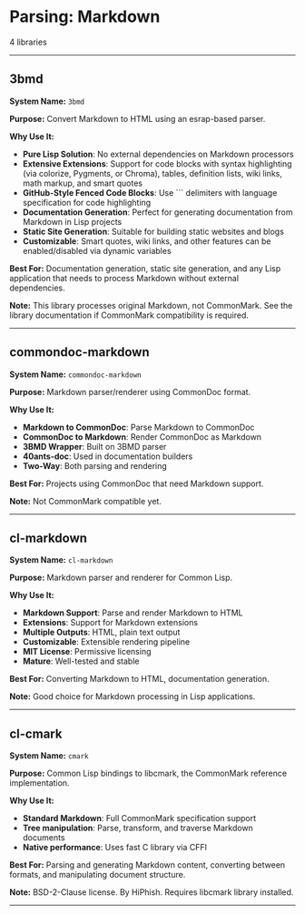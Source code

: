 # Parsing: Markdown

4 libraries

---

## 3bmd

**System Name:** `3bmd`

**Purpose:** Convert Markdown to HTML using an esrap-based parser.

**Why Use It:**
- **Pure Lisp Solution**: No external dependencies on Markdown processors
- **Extensive Extensions**: Support for code blocks with syntax highlighting (via colorize, Pygments, or Chroma), tables, definition lists, wiki links, math markup, and smart quotes
- **GitHub-Style Fenced Code Blocks**: Use ``` delimiters with language specification for code highlighting
- **Documentation Generation**: Perfect for generating documentation from Markdown in Lisp projects
- **Static Site Generation**: Suitable for building static websites and blogs
- **Customizable**: Smart quotes, wiki links, and other features can be enabled/disabled via dynamic variables

**Best For:** Documentation generation, static site generation, and any Lisp application that needs to process Markdown without external dependencies.

**Note:** This library processes original Markdown, not CommonMark. See the library documentation if CommonMark compatibility is required.

---


## commondoc-markdown

**System Name:** `commondoc-markdown`

**Purpose:** Markdown parser/renderer using CommonDoc format.

**Why Use It:**
- **Markdown to CommonDoc**: Parse Markdown to CommonDoc
- **CommonDoc to Markdown**: Render CommonDoc as Markdown
- **3BMD Wrapper**: Built on 3BMD parser
- **40ants-doc**: Used in documentation builders
- **Two-Way**: Both parsing and rendering

**Best For:** Projects using CommonDoc that need Markdown support.

**Note:** Not CommonMark compatible yet.

---


## cl-markdown

**System Name:** `cl-markdown`

**Purpose:** Markdown parser and renderer for Common Lisp.

**Why Use It:**
- **Markdown Support**: Parse and render Markdown to HTML
- **Extensions**: Support for Markdown extensions
- **Multiple Outputs**: HTML, plain text output
- **Customizable**: Extensible rendering pipeline
- **MIT License**: Permissive licensing
- **Mature**: Well-tested and stable

**Best For:** Converting Markdown to HTML, documentation generation.

**Note:** Good choice for Markdown processing in Lisp applications.

---


## cl-cmark

**System Name:** `cmark`

**Purpose:** Common Lisp bindings to libcmark, the CommonMark reference implementation.

**Why Use It:**
- **Standard Markdown**: Full CommonMark specification support
- **Tree manipulation**: Parse, transform, and traverse Markdown documents
- **Native performance**: Uses fast C library via CFFI

**Best For:** Parsing and generating Markdown content, converting between formats, and manipulating document structure.

**Note:** BSD-2-Clause license. By HiPhish. Requires libcmark library installed.

---


